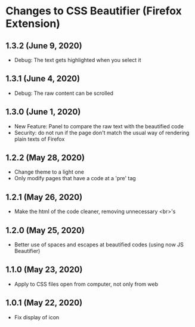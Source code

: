 # Changes to CSS Beautifier (Firefox Extension)

## 1.3.2 (June 9, 2020)
- Debug: The text gets highlighted when you select it

## 1.3.1 (June 4, 2020)
- Debug: The raw content can be scrolled

## 1.3.0 (June 1, 2020)
- New Feature: Panel to compare the raw text with the beautified code
- Security: do not run if the page don't match the usual way of rendering 
plain texts of Firefox

## 1.2.2 (May 28, 2020)
- Change theme to a light one
- Only modify pages that have a code at a 'pre' tag

## 1.2.1 (May 26, 2020)
- Make the html of the code cleaner, removing unnecessary \<br>'s

## 1.2.0 (May 25, 2020)
- Better use of spaces and escapes at beautified codes (using now JS Beautifier)

## 1.1.0 (May 23, 2020)

- Apply to CSS files open from computer, not only from web

## 1.0.1 (May 22, 2020)

- Fix display of icon